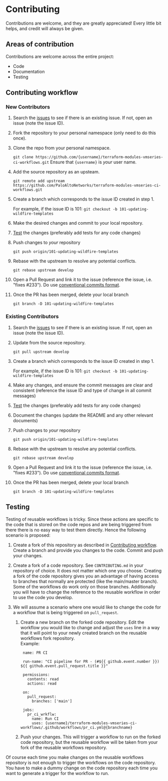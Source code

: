 # Contributing

Contributions are welcome, and they are greatly appreciated! Every little bit helps,
and credit will always be given.

## Areas of contribution

Contributions are welcome across the entire project:

- Code
- Documentation
- Testing

## Contributing workflow

### New Contributors

1. Search the [issues](https://github.com/PaloAltoNetworks/terraform-modules-vmseries-ci-workflows/issues) to see if there is an existing issue. If not, open an issue (note the issue ID).

1. Fork the repository to your personal namespace (only need to do this once).

1. Clone the repo from your personal namespace.

   `git clone https://github.com/{username}/terraform-modules-vmseries-ci-workflows.git`
   Ensure that `{username}` is _your_ user name.

1. Add the source repository as an upsteam.

   `git remote add upstream https://github.com/PaloAltoNetworks/terraform-modules-vmseries-ci-workflows.git`

1. Create a branch which corresponds to the issue ID created in step 1.

   For example, if the issue ID is 101:
   `git checkout -b 101-updating-wildfire-templates`

1. Make the desired changes and commit to your local repository.

1. [Test](#testing) the changes (preferably add tests for any code changes)

1. Push changes to _your_ repository

   `git push origin/101-updating-wildfire-templates`

1. Rebase with the upstream to resolve any potential conflicts.

   `git rebase upstream develop`

1. Open a Pull Request and link it to the issue (reference the issue, i.e. "fixes #233"). Do use [conventional commits format](https://www.conventionalcommits.org).

1. Once the PR has been merged, delete your local branch

   `git branch -D 101-updating-wildfire-templates`

### Existing Contributors

1. Search the [issues](https://github.com/PaloAltoNetworks/terraform-modules-vmseries-ci-workflows.git/issues) to see if there is an existing issue. If not, open an issue (note the issue ID).

1. Update from the source repository.

   `git pull upstream develop`

1. Create a branch which corresponds to the issue ID created in step 1.

   For example, if the issue ID is 101:
   `git checkout -b 101-updating-wildfire-templates`

1. Make any changes, and ensure the commit messages are clear and consistent (reference the issue ID and type of change in all commit messages)

1. [Test](#testing) the changes (preferably add tests for any code changes)

1. Document the changes (update the README and any other relevant documents)

1. Push changes to _your_ repository

   `git push origin/101-updating-wildfire-templates`
1. Rebase with the upstream to resolve any potential conflicts.

   `git rebase upstream develop`

1. Open a Pull Request and link it to the issue (reference the issue, i.e. "fixes #233"). Do use [conventional commits format](https://www.conventionalcommits.org).

1. Once the PR has been merged, delete your local branch

   `git branch -D 101-updating-wildfire-templates`

## Testing

Testing of reusable workflows is tricky. Since these actions are specific to the code that is stored on the code repos and are being triggered from there there is no easy way to test them directly. Hence the following scenario is proposed:

1. Create a fork of this repository as described in [Contributing workflow](#contributing-workflow). Create a branch and provide you changes to the code. Commit and push your changes.

1. Create a fork of a code repository. See `CONTRIBUTING.md` in your repository of choice. It does not matter which one you choose. Creating a fork of the code repository gives you an advantage of having access to branches that normally are protected (like the main/master branch). Some of the workflows do work only on those branches. Additionally you will have to change the reference to the reusable workflow in order to use the code you develop.

1. We will assume a scenario where one would like to change the code for a workflow that is being triggered on `pull_request`.

    1. Create a new branch on the forked code repository. Edit the workflow you would like to change and adjust the `uses` line in a way that it will point to your newly created branch on the reusable workflows fork repository.\
    Example:

        <!-- language: yaml -->

            name: PR CI
            
            run-name: "CI pipeline for PR - (#${{ github.event.number }}) ${{ github.event.pull_request.title }}"
            
            permissions:
              contents: read
              actions: read
            
            on:
              pull_request:
                branches: ['main']
            
            jobs:
              pr_ci_wrkflw:
                name: Run CI
                uses: {username}/terraform-modules-vmseries-ci-workflows/.github/workflows/pr_ci.yml@{branchname}

        <!-- -->

    1. Push your changes. This will trigger a workflow to run on the forked code repository, but the reusable workflow will be taken from your fork of the reusable workflows repository.

Of course each time you make changes on the reusable workflows repository is not enough to trigger the workflows on the code repository. You have to make a dummy change on the code repository each time you want to generate a trigger for the workflow to run.
